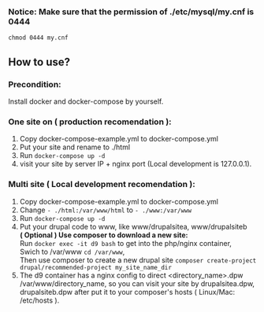### Notice: Make sure that the permission of ./etc/mysql/my.cnf is 0444
`chmod 0444 my.cnf`

## How to use?  
### Precondition:
Install docker and docker-compose by yourself.

### One site on ( production recomendation ):
1. Copy docker-compose-example.yml to docker-compose.yml
1. Put your site and rename to ./html
1. Run `docker-compose up -d`
1. visit your site by server IP + nginx port (Local development is 127.0.0.1).

### Multi site ( Local development recomendation ):
1. Copy docker-compose-example.yml to docker-compose.yml
1. Change `- ./html:/var/www/html` to `- ./www:/var/www`
1. Run `docker-compose up -d`
1. Put your drupal code to www, like www/drupalsitea, www/drupalsiteb  
    **( Optional ) Use composer to download a new site:**  
    Run `docker exec -it d9 bash` to get into the php/nginx container,   
    Swich to /var/www `cd /var/www`,  
    Then use composer to create a new drupal site  `composer create-project drupal/recommended-project my_site_name_dir`
1. The d9 container has a nginx config to direct <directory_name>.dpw /var/www/directory_name, so you can visit your site by drupalsitea.dpw, drupalsiteb.dpw after put it to your composer's hosts ( Linux/Mac: /etc/hosts ).
